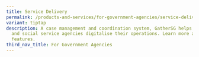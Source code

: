 ```yaml
---
title: Service Delivery
permalink: /products-and-services/for-government-agencies/service-delivery/
variant: tiptap
description: A case management and coordination system, GatherSG helps public
  and social service agencies digitalise their operations. Learn more about its
  features.
third_nav_title: For Government Agencies
---
```

